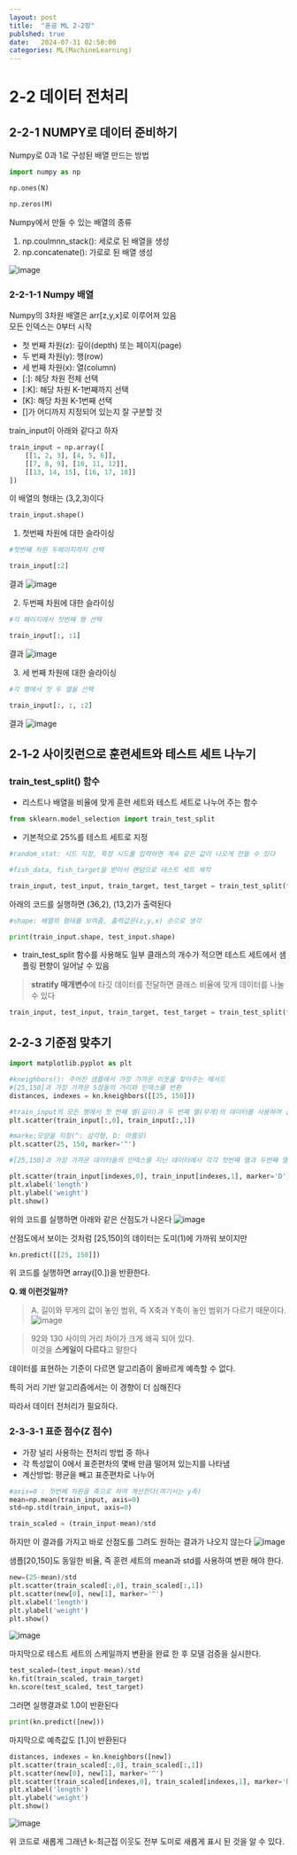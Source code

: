 ```yaml
---
layout: post
title:  "혼공 ML 2-2장"
publshed: true
date:   2024-07-31 02:50:00
categories: ML(MachineLearning)
---
```


# 2-2 데이터 전처리 

## 2-2-1 NUMPY로 데이터 준비하기

Numpy로 0과 1로 구성된 배열 만드는 방법

```python
import numpy as np

np.ones(N)

np.zeros(M)
```

Numpy에서 만들 수 있는 배열의 종류

1. np.coulmnn_stack(): 세로로 된 배열을 생성
2. np.concatenate(): 가로로 된 배열 생성

![image](https://github.com/user-attachments/assets/f041595f-576f-4b2c-9bf7-7261d074b932)


### 2-2-1-1 Numpy 배열

Numpy의 3차원 배열은 arr[z,y,x]로 이루어져 있음   
모든 인덱스는 0부터 시작

- 첫 번째 차원(z): 깊이(depth) 또는 페이지(page)
- 두 번째 차원(y): 행(row)
- 세 번째 차원(x): 열(column)
- [:]: 헤당 차원 전체 선택
- [:K]: 해당 차원 K-1번째까지 선택
- [K]: 해당 차원 K-1번째 선택
- []가 어디까지 지정되어 있는지 잘 구분할 것

train_input이 아래와 같다고 하자
```python
train_input = np.array([
    [[1, 2, 3], [4, 5, 6]],
    [[7, 8, 9], [10, 11, 12]],
    [[13, 14, 15], [16, 17, 18]]
])
```
이 배열의 형태는 (3,2,3)이다
```python
train_input.shape()
```

1. 첫번째 차원에 대한 슬라이싱
```python
#첫번째 차원 두페이지까지 선택

train_input[:2]
```
결과
![image](https://github.com/user-attachments/assets/51c943dc-3073-4ca8-8eac-8786d0417248)

2. 두번째 차원에 대한 슬라이싱

```PYTHON
#각 페이지에서 첫번째 행 선택

train_input[:, :1]
```
결과
![image](https://github.com/user-attachments/assets/7938212b-15a9-40af-b622-0309d635043b)

3. 세 번째 차원에 대한 슬라이싱

```PYTHON
#각 행에서 첫 두 열을 선택

train_input[:, :, :2]
```
결과
![image](https://github.com/user-attachments/assets/81a7d583-ae82-4aba-83a4-6a3e51556fce)


## 2-1-2 사이킷런으로 훈련세트와 테스트 세트 나누기

### train_test_split() 함수
- 리스트나 배열을 비율에 맞게 훈련 세트와 테스트 세트로 나누어 주는 함수

```python
from sklearn.model_selection import train_test_split
```

- 기본적으로 25%를 테스트 세트로 지정

```python
#random_stat: 시드 지정, 특정 시드를 입력하면 계속 같은 값이 나오게 만들 수 있다

#fish_data, fish_target을 받아서 랜덤으로 테스트 세트 제작

train_input, test_input, train_target, test_target = train_test_split(fish_data, fish_target, random_state=42)
```

아래의 코드를 실행하면 (36,2), (13,2)가 출력된다


```python
#shape: 배열의 형태를 보여줌, 출력값은(z,y,x) 순으로 생각

print(train_input.shape, test_input.shape)
```

- train_test_split 함수를 사용해도 일부 클래스의 개수가 적으면 테스트 세트에서 샘플링 편향이 일어날 수 있음
>**stratify 매개변수**에 타깃 데이터를 전달하면 클래스 비율에 맞게 데이터를 나눌 수 있다

```python
train_input, test_input, train_target, test_target = train_test_split(fish_data, fish_target,stratify=fish_target,random_state=42) 
```
## 2-2-3 기준점 맞추기


```python
import matplotlib.pyplot as plt   

#kneighbors(): 주어진 샘플에서 가장 가까운 이웃을 찾아주는 메서드
#[25,150]과 가장 가까운 5점들의 거리와 인덱스를 반환
distances, indexes = kn.kneighbors([[25, 150]])

#train_input의 모든 행에서 첫 번째 열(길이)과 두 번째 열(무게)의 데이터를 사용하여 산점도를 그림
plt.scatter(train_input[:,0], train_input[:,1])

#marke:모양을 지정(^: 삼각형, D: 마름모)
plt.scatter(25, 150, marker='^') 

#[25,150]과 가장 가까운 데이터들의 인덱스를 지닌 데이터에서 각각 첫번째 열과 두번째 열을 선택

plt.scatter(train_input[indexes,0], train_input[indexes,1], marker='D')
plt.xlabel('length')
plt.ylabel('weight')
plt.show()
```

위의 코드를 실행하면 아래와 같은 산점도가 나온다
![image](https://github.com/user-attachments/assets/638791c6-3310-48d8-a19c-31d9c5e4f9fd)

산점도에서 보이는 것처럼 [25,150]의 데이터는 도미(1)에 가까워 보이지만 

```PYTHON
kn.predict([[25, 150]])
```
위 코드를 실행하면 array([0.])을 반환한다. 

**Q. 왜 이런것일까?**

>A. 길이와 무게의 값이 놓인 범위, 즉 X축과 Y축이 놓인 범위가 다르기 때문이다.    
![image](https://github.com/user-attachments/assets/566b51ed-7edc-4948-9420-3ac7187d87b0)

> 92와 130 사이의 거리 차이가 크게 왜곡 되어 있다.   
이것을 **스케일이 다르다**고 말한다

데이터를 표현하는 기준이 다르면 알고리즘이 올바르게 예측할 수 없다.   

특히 거리 기반 알고리즘에서는 이 경향이 더 심해진다   

따라서 데이터 전처리가 필요하다.

### 2-3-3-1 표준 점수(Z 점수)
- 가장 널리 사용하는 전처리 방법 중 하나
- 각 특성앖이 0에서 표준편차의 몇배 만큼 떨어져 있는지를 나타냄
- 계산방법: 평균을 빼고 표준편차로 나누어 

```python
#axis=0 : 첫번째 차원을 축으로 하여 계산한다(여기서는 y축)
mean=np.mean(train_input, axis=0)
std=np.std(train_input, axis=0)

train_scaled = (train_input-mean)/std
```

하지만 이 결과를 가지고 바로 산점도를 그려도 원하는 결과가 나오지 않는다
![image](https://github.com/user-attachments/assets/4ba90f51-dea5-4919-bd1b-0a89cc1a61a6)

샘플[20,150]도 동일한 비율, 즉 훈련 세트의 mean과 std를 사용하여 변환 해야 한다.

```python
new=(25-mean)/std
plt.scatter(train_scaled[:,0], train_scaled[:,1])
plt.scatter(new[0], new[1], marker='^') 
plt.xlabel('length')
plt.ylabel('weight')
plt.show()  
```
![image](https://github.com/user-attachments/assets/10f6f453-2c1c-45c0-acd2-0f53024d4f8e)

마지막으로 테스트 세트의 스케일까지 변환을 완료 한 후 모델 검증을 실시한다. 
```python
test_scaled=(test_input-mean)/std
kn.fit(train_scaled, train_target)
kn.score(test_scaled, test_target)
```
그러면 실행결과로 1.0이 반환된다

```python
print(kn.predict([new]))
``` 
마지막으로 예측값도 [1.]이 반환된다

```python
distances, indexes = kn.kneighbors([new])
plt.scatter(train_scaled[:,0], train_scaled[:,1])
plt.scatter(new[0], new[1], marker='^')
plt.scatter(train_scaled[indexes,0], train_scaled[indexes,1], marker='D')
plt.xlabel('length')
plt.ylabel('weight')
plt.show()  
```
 ![image](https://github.com/user-attachments/assets/b9de3f01-189f-4f06-9a08-eb22d858daf4)

위 코드로 새롭게 그래년 k-최근접 이웃도 전부 도미로 새롭게 표시 된 것을 알 수 있다.